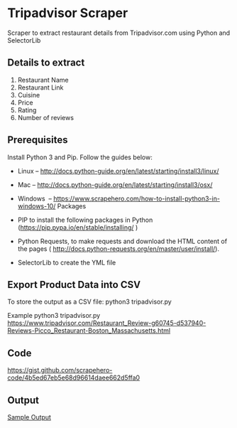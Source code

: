 # Tripadvisor Scraper
Scraper to extract restaurant details from Tripadvisor.com using Python and SelectorLib
## Details to extract
1. Restaurant Name
2. Restaurant Link
3. Cuisine
4. Price
5. Rating
6. Number of reviews

## Prerequisites
Install Python 3 and Pip. Follow the guides below:

- Linux – http://docs.python-guide.org/en/latest/starting/install3/linux/
- Mac – http://docs.python-guide.org/en/latest/starting/install3/osx/
- Windows  – https://www.scrapehero.com/how-to-install-python3-in-windows-10/
Packages

- PIP to install the following packages in Python (https://pip.pypa.io/en/stable/installing/ )
- Python Requests, to make requests and download the HTML content of the pages ( http://docs.python-requests.org/en/master/user/install/).
- SelectorLib to create the YML file

## Export Product Data into CSV
To store the output as a CSV file: python3 tripadvisor.py <url>

Example
python3 tripadvisor.py https://www.tripadvisor.com/Restaurant_Review-g60745-d537940-Reviews-Picco_Restaurant-Boston_Massachusetts.html


## Code
https://gist.github.com/scrapehero-code/4b5ed67eb5e68d96614daee662d5ffa0

## Output
[Sample Output](https://github.com/scrapehero-code/tripadvisor-scraper/blob/master/tripadvisor-restaurants.csv)
